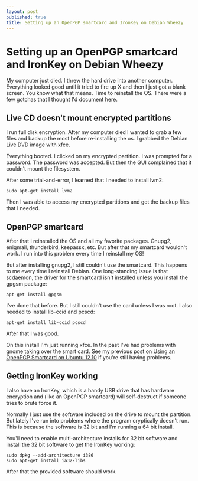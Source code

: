 ```yaml
---
layout: post
published: true
title: Setting up an OpenPGP smartcard and IronKey on Debian Wheezy
---
```


Setting up an OpenPGP smartcard and IronKey on Debian Wheezy
============================================================

My computer just died.  I threw the hard drive into another computer.
Everything looked good until it tried to fire up X and then I just got
a blank screen.  You know what that means.  Time to reinstall the OS.
There were a few gotchas that I thought I'd document here.

Live CD doesn't mount encrypted partitions
------------------------------------------

I run full disk encryption.  After my computer died I wanted to grab a
few files and backup the most  before re-installing the os.  I grabbed
the Debian Live DVD image with xfce.

Everything booted.  I clicked on my encrypted partition.  I was
prompted for a password.  The password was accepted.  But then the GUI
complained that it couldn't mount the filesystem.

After some trial-and-error, I learned that I needed to install lvm2:

    sudo apt-get install lvm2

Then I was able to access my encrypted partitions and get the
backup files that I needed.

OpenPGP smartcard
-----------------

After that I reinstalled the OS and all my favorite packages.  Gnupg2,
enigmail, thunderbird, keepassx, etc.  But after that my smartcard
wouldn't work.  I run into this problem every time I reinstall my OS!

But after installing gnupg2, I still couldn't use the smartcard.
This happens to me every time I reinstall Debian.  One long-standing
issue is that scdaemon, the driver for the smartcard isn't installed
unless you install the gpgsm package:

    apt-get install gpgsm

I've done that before.  But I still couldn't use the card unless I was
root.  I also needed to install lib-ccid and pcscd:

    apt-get install lib-ccid pcscd

After that I was good.

On this install I'm just running xfce.  In the past I've had problems
with gnome taking over the smart card.  See my previous post on [Using
an OpenPGP Smartcard on Ubuntu
12.10](./using-openpgp-smartcard-on-ubuntu-12-10) if you're still
having problems.

Getting IronKey working
-----------------------

I also have an IronKey, which is a handy USB drive that has hardware
encryption and (like an OpenPGP smartcard) will self-destruct if
someone tries to brute force it.

Normally I just use the software included on the drive to mount the
partition.  But lately I've run into problems where the program
cryptically doesn't run.  This is because the software is 32 bit and
I'm running a 64 bit install.

You'll need to enable multi-architecture installs for 32 bit software and
install the 32 bit software to get the IronKey working:

    sudo dpkg --add-architecture i386
    sudo apt-get install ia32-libs

After that the provided software should work.